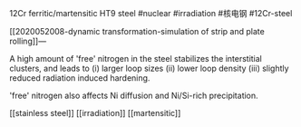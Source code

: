 12Cr ferritic/martensitic HT9 steel #nuclear  #irradiation 
#核电钢
#12Cr-steel

[[2020052008-dynamic transformation-simulation of strip and plate rolling]]— 



A high amount of 'free' nitrogen in the steel stabilizes the interstitial clusters, and leads to (i) larger loop sizes (ii) lower loop density (iii) slightly reduced radiation induced hardening.

'free' nitrogen also affects Ni diffusion and Ni/Si-rich precipitation.

[[stainless steel]] [[irradiation]] [[martensitic]]

